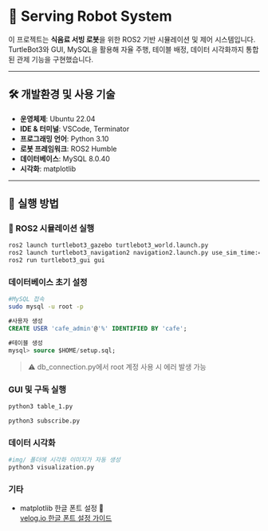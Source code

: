 # 🧃 Serving Robot System

이 프로젝트는 **식음료 서빙 로봇**을 위한 ROS2 기반 시뮬레이션 및 제어 시스템입니다.  
TurtleBot3와 GUI, MySQL을 활용해 자율 주행, 테이블 배정, 데이터 시각화까지 통합된 관제 기능을 구현했습니다.

---

## 🛠 개발환경 및 사용 기술

- **운영체제**: Ubuntu 22.04
- **IDE & 터미널**: VSCode, Terminator
- **프로그래밍 언어**: Python 3.10
- **로봇 프레임워크**: ROS2 Humble
- **데이터베이스**: MySQL 8.0.40
- **시각화**: matplotlib

---

## 🚀 실행 방법

### 🧭 ROS2 시뮬레이션 실행

```bash
ros2 launch turtlebot3_gazebo turtlebot3_world.launch.py
ros2 launch turtlebot3_navigation2 navigation2.launch.py use_sim_time:=True map:=$HOME/map.yaml
ros2 run turtlebot3_gui gui
```

### 데이터베이스 초기 설정
```bash
#MySQL 접속
sudo mysql -u root -p
```
```sql
#사용자 생성
CREATE USER 'cafe_admin'@'%' IDENTIFIED BY 'cafe';
```
```sql
#테이블 생성
mysql> source $HOME/setup.sql;
```
> ⚠ db_connection.py에서 root 계정 사용 시 에러 발생 가능

### GUI 및 구독 실행
```bash
python3 table_1.py
```
```bash
python3 subscribe.py
```

### 데이터 시각화
```bash
#img/ 폴더에 시각화 이미지가 자동 생성
python3 visualization.py
```

### 기타

- matplotlib 한글 폰트 설정 🔗  
  [velog.io 한글 폰트 설정 가이드](https://velog.io/@redgreen/Linux-linux%EC%97%90%EC%84%9C-Matplotlib-%ED%95%9C%EA%B8%80%ED%8F%B0%ED%8A%B8-%EC%84%A4%EC%A0%95%ED%95%98%EA%B8%B0)

